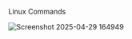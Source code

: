 Linux Commands

![Screenshot 2025-04-29 164949](https://github.com/user-attachments/assets/eeddbe20-a58c-4cff-9eff-40ce3afec6b7)

